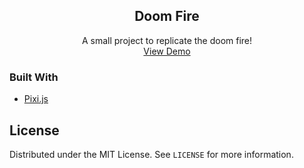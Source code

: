   <h2 align="center">Doom Fire</h2>

  <p align="center">
    A small project to replicate the doom fire!
    <br />
    <a href="https://doom-fire-jade.vercel.app/">View Demo</a>
  </p>
</p>

### Built With
* [Pixi.js](https://www.pixijs.com/)

<!-- LICENSE -->
## License

Distributed under the MIT License. See `LICENSE` for more information.

